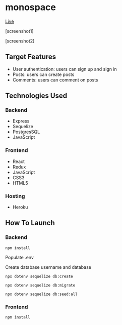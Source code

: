 # monospace

[Live](https://mono-space.herokuapp.com/)

[screenshot1]

[screenshot2]

## Target Features
* User authentication: users can sign up and sign in
* Posts: users can create posts
* Comments: users can comment on posts


## Technologies Used
### Backend
* Express
* Sequelize
* PostgresSQL
* JavaScript

### Frontend
* React
* Redux
* JavaScript
* CSS3
* HTML5

### Hosting
* Heroku

## How To Launch
### Backend
`npm install`

Populate .env

Create database username and database

`npx dotenv sequelize db:create`

`npx dotenv sequelize db:migrate`

`npx dotenv sequelize db:seed:all`

### Frontend
`npm install`
